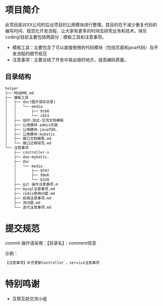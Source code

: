 # 项目简介

此项目是对XX公司的后台项目的公用模块进行整理。其目的在于减少重复代码的编写时间、规范化开发流程、让大家有更多的时间去研究业务和技术。快乐coding!目前主要包括两部分：模板工具和注意事项。

- 模板工具：主要包含了可以直接使用的代码模块（包括页面和java代码）及开发流程的细节规范
- 注意事项：主要总结了开发中易出错的地方，提高编码质量。

## 目录结构

```xml 
helper              
├── README.md       
├── 模板工具            
│   ├── doc(图片保存目录)         
│   │   └── media
│   │       ├── 9cb0
│   │       └── c653
│   ├── 估时-测试-交流文档模板
│   ├── 公用模块-admin页面
│   ├── 公用模块-java代码.
│   ├── 公用模块-mybatis
│   ├── 接口文档模板.md   
│   └── 接口迁移规范.md   
└── 注意事项            
    ├── controller-s
    ├── dao-mybatis.
    ├── doc         
    │   └── media   
    │       ├── 9797
    │       ├── 99e6
    │       └── b320
    ├── git 操作注意事项.m
    ├── mysql注意事项.md
    ├── redis使用问题.md
    ├── 前端注意事项.md   
    ├── 流问题.md      
    └── 迭代注意事项.md   

```


# 提交规范

commit 操作请采用：【目录名】：comment信息

示例： 
```xml 
【注意事项】补充更新Controller 、service注意事项 
```

# 特别鸣谢

- 互帮互助交流小组


